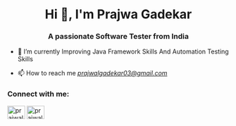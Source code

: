 <h1 align="center">Hi 👋, I'm Prajwa Gadekar</h1>
<h3 align="center">A passionate Software Tester from India</h3>

- 🔭 I’m currently Improving Java Framework Skills And Automation Testing Skills

- 📫 How to reach me *prajwalgadekar03@gmail.com*

<h3 align="left">Connect with me:</h3>
<p align="left">
<a href="https://www.linkedin.com/in/prajwalgadekar03/" target="blank"><img align="center" src="https://www.google.com/url?sa=i&url=https%3A%2F%2Fwww.freepik.com%2Ffree-photos-vectors%2Flinkedin-logo&psig=AOvVaw3eiA3Squgkdh5ESCk6hZhY&ust=1710184792085000&source=images&cd=vfe&opi=89978449&ved=0CBMQjRxqFwoTCMCFkfu06oQDFQAAAAAdAAAAABAE" alt="prajwal_gadekar" height="30" width="40" /></a>
<a href="https://www.instagram.com/the_riddler_03/" target="blank"><img align="center" src="https://raw.githubusercontent.com/rahuldkjain/github-profile-readme-generator/master/src/images/icons/Social/instagram.svg" alt="prajwal_gadekar" height="30" width="40" /></a>
</p>
